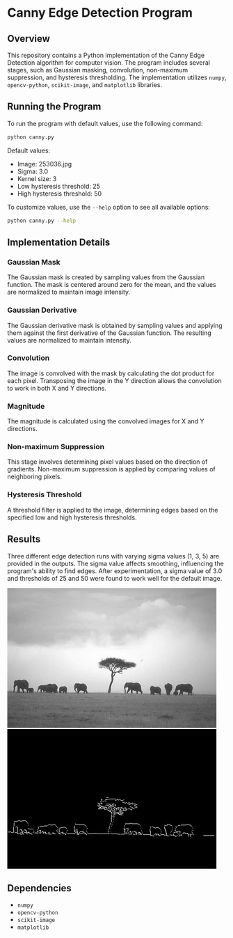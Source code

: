 # Canny Edge Detection Program

## Overview

This repository contains a Python implementation of the Canny Edge Detection algorithm for computer vision. The program includes several stages, such as Gaussian masking, convolution, non-maximum suppression, and hysteresis thresholding. The implementation utilizes `numpy`, `opencv-python`, `scikit-image`, and `matplotlib` libraries.

## Running the Program

To run the program with default values, use the following command:

```bash
python canny.py
```

Default values:
- Image: 253036.jpg
- Sigma: 3.0
- Kernel size: 3
- Low hysteresis threshold: 25
- High hysteresis threshold: 50

To customize values, use the `--help` option to see all available options:

```bash
python canny.py --help
```

## Implementation Details

### Gaussian Mask

The Gaussian mask is created by sampling values from the Gaussian function. The mask is centered around zero for the mean, and the values are normalized to maintain image intensity.

### Gaussian Derivative

The Gaussian derivative mask is obtained by sampling values and applying them against the first derivative of the Gaussian function. The resulting values are normalized to maintain intensity.

### Convolution

The image is convolved with the mask by calculating the dot product for each pixel. Transposing the image in the Y direction allows the convolution to work in both X and Y directions.

### Magnitude

The magnitude is calculated using the convolved images for X and Y directions.

### Non-maximum Suppression

This stage involves determining pixel values based on the direction of gradients. Non-maximum suppression is applied by comparing values of neighboring pixels.

### Hysteresis Threshold

A threshold filter is applied to the image, determining edges based on the specified low and high hysteresis thresholds.

## Results

Three different edge detection runs with varying sigma values (1, 3, 5) are provided in the outputs. The sigma value affects smoothing, influencing the program's ability to find edges. After experimentation, a sigma value of 3.0 and thresholds of 25 and 50 were found to work well for the default image.

![Original Image](images/253036.jpg)
![Canny](images/canny_image.jpg)

## Dependencies

- `numpy`
- `opencv-python`
- `scikit-image`
- `matplotlib`

